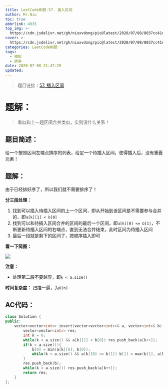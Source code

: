 ```yaml
---
title: LeetCode刷题-57. 插入区间
author: Mr.Niu
toc: true
abbrlink: 4935
top_img: >-
  https://cdn.jsdelivr.net/gh/niuxvdong/pic@latest/2020/07/08/8037cc41e6d20d092693539e2add3e8a.png
cover: >-
  https://cdn.jsdelivr.net/gh/niuxvdong/pic@latest/2020/07/08/8037cc41e6d20d092693539e2add3e8a.png
categories: LeetCode刷题
tags:
  - 模拟
  - 排序
date: 2020-07-08 21:47:29
updated:
---
```


















> 题目链接：[57. 插入区间]( https://leetcode-cn.com/problems/insert-interval/)



# 题解：



> 看似和上一题区间合并类似，实则没什么关系！



## 题目简述：



给一个按照区间左端点排序的列表，给定一个待插入区间，使得插入后，没有重叠元素！

## 题解：



由于已经排好序了，所以我们就不需要排序了！



**分三段处理：**



1. 找到可以插入待插入区间的上一个区间，即从开始到该区间是不需要参与合并的，即`a[k][1] < b[0]`
2. 找到可以和待插入区间合并的区间的最后一个区间，即`a[k][0] <= b[1]`，不断更新待插入区间的右端点，直到无法合并结束，此时区间为待插入区间
3. 最后一段就是剩下的区间了，按顺序插入即可



**看一下简图：**



![](https://cdn.jsdelivr.net/gh/niuxvdong/pic@latest/2020/07/08/8caa0f75a700023ee6ca9c06a0968bc0.png)



**注意：**



- 处理第二段不要越界，即`k < a.size()`



**时间复杂度：** 扫描一遍，为`O(n)`

## AC代码：



```c++
class Solution {
public:
    vector<vector<int>> insert(vector<vector<int>>& a, vector<int>& b) {
        vector<vector<int>> res;
        int k = 0;
        while(k < a.size() && a[k][1] < b[0]) res.push_back(a[k++]);
        if(k < a.size()){
            b[0] = min(a[k][0], b[0]);
            while(k < a.size() && a[k][0] <= b[1]) b[1] = max(b[1], a[k++][1]);
        }
        res.push_back(b);
        while(k < a.size()) res.push_back(a[k++]);
        return res;
    }
};
```



